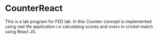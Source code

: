 # CounterReact
This is a lab program for FED lab.
In this Counter concept is implemented using real life application i.e calculating scores and overs in cricket match using React JS.
